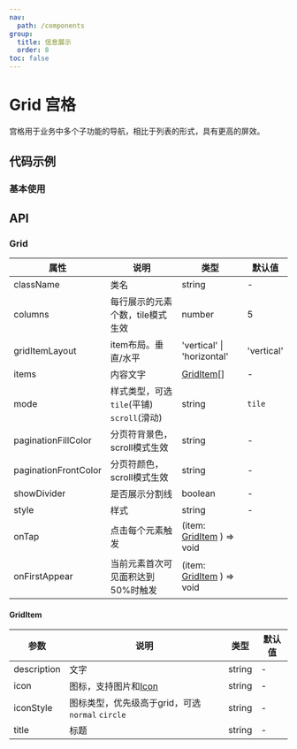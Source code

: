 ```yaml
---
nav:
  path: /components
group:
  title: 信息展示
  order: 8
toc: false
---
```

# Grid 宫格
宫格用于业务中多个子功能的导航，相比于列表的形式，具有更高的屏效。

## 代码示例
### 基本使用
<code src='pages/Grid/index'></code>



## API

### Grid
| 属性 | 说明 | 类型 | 默认值 |
| -----|-----|-----|-----|
| className | 类名| string | - |
| columns | 每行展示的元素个数，tile模式生效 | number | 5 | 
| gridItemLayout | item布局。垂直/水平 | 'vertical' \| 'horizontal' | 'vertical' | 
| items | 内容文字 | [GridItem](#griditem)[] | - | 
| mode | 样式类型，可选`tile`(平铺) `scroll`(滑动)  | string | `tile` | 
| paginationFillColor | 分页符背景色，scroll模式生效 | string | - | 
| paginationFrontColor | 分页符颜色，scroll模式生效 | string | - | 
| showDivider | 是否展示分割线 | boolean | - |
| style | 样式 | string | - |
| onTap | 点击每个元素触发 | (item: [GridItem](#griditem) ) => void |
| onFirstAppear | 当前元素首次可见面积达到50%时触发 | (item: [GridItem](#griditem) ) => void |


#### GridItem
| 参数 | 说明 | 类型 | 默认值 |
| -----|-----|-----|-----|
| description | 文字 | string | - |
| icon | 图标，支持图片和[Icon](./Icon)| string | - |
| iconStyle | 图标类型，优先级高于grid，可选`normal` `circle` | string | - |
| title | 标题 | string | - |
